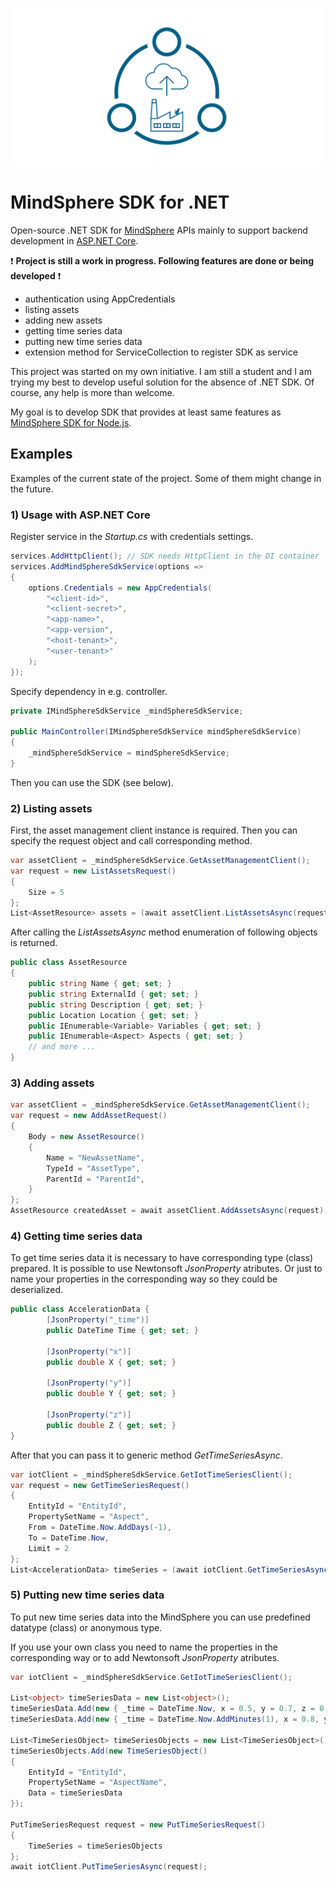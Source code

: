 ![MindSphere image](/docs/mdsp.png)
#  MindSphere SDK for .NET

Open-source .NET SDK for [MindSphere](https://siemens.mindsphere.io/) APIs mainly to support backend development in [ASP.NET Core](https://github.com/dotnet/aspnetcore).

❗ **Project is still a work in progress. Following features are done or being developed** ❗
- authentication using AppCredentials
- listing assets
- adding new assets
- getting time series data
- putting new time series data
- extension method for ServiceCollection to register SDK as service

This project was started on my own initiative. I am still a student and I am trying my best to develop useful solution for the absence of .NET SDK. Of course, any help is more than welcome.

My goal is to develop SDK that provides at least same features as [MindSphere SDK for Node.js](https://developer.mindsphere.io/resources/mindsphere-sdk-node/index.html).

## Examples

Examples of the current state of the project. Some of them might change in the future.

### 1) Usage with ASP.<i></i></i>NET Core

Register service in the *Startup.cs* with credentials settings.

```csharp
services.AddHttpClient(); // SDK needs HttpClient in the DI container
services.AddMindSphereSdkService(options =>
{
    options.Credentials = new AppCredentials(
        "<client-id>",
        "<client-secret>",
        "<app-name>",
        "<app-version",
        "<host-tenant>",
        "<user-tenant>"
    );
});
```

Specify dependency in e.g. controller.

```csharp
private IMindSphereSdkService _mindSphereSdkService;

public MainController(IMindSphereSdkService mindSphereSdkService)
{
    _mindSphereSdkService = mindSphereSdkService;
}
```

Then you can use the SDK (see below).

### 2) Listing assets

First, the asset management client instance is required. Then you can specify the request object and call corresponding method.

```csharp
var assetClient = _mindSphereSdkService.GetAssetManagementClient();
var request = new ListAssetsRequest() 
{
    Size = 5
};
List<AssetResource> assets = (await assetClient.ListAssetsAsync(request)).ToList();
```

After calling the *ListAssetsAsync* method enumeration of following objects is returned.

```csharp
public class AssetResource
{
    public string Name { get; set; }
    public string ExternalId { get; set; }
    public string Description { get; set; }
    public Location Location { get; set; }
    public IEnumerable<Variable> Variables { get; set; }
    public IEnumerable<Aspect> Aspects { get; set; }
    // and more ...
}
```

### 3) Adding assets

```csharp
var assetClient = _mindSphereSdkService.GetAssetManagementClient();
var request = new AddAssetRequest()
{
    Body = new AssetResource()
    {
        Name = "NewAssetName",
        TypeId = "AssetType",
        ParentId = "ParentId",
    }
};
AssetResource createdAsset = await assetClient.AddAssetsAsync(request);
```

### 4) Getting time series data

To get time series data it is necessary to have corresponding type (class) prepared. It is possible to use Newtonsoft *JsonProperty* atributes. Or just to name your properties in the corresponding way so they could be deserialized. 

```csharp
public class AccelerationData {
        [JsonProperty("_time")]
        public DateTime Time { get; set; }

        [JsonProperty("x")]
        public double X { get; set; }

        [JsonProperty("y")]
        public double Y { get; set; }

        [JsonProperty("z")]
        public double Z { get; set; }
}
```

After that you can pass it to generic method *GetTimeSeriesAsync*.

```csharp
var iotClient = _mindSphereSdkService.GetIotTimeSeriesClient();
var request = new GetTimeSeriesRequest()
{
    EntityId = "EntityId",
    PropertySetName = "Aspect",
    From = DateTime.Now.AddDays(-1),
    To = DateTime.Now,
    Limit = 2
};
List<AccelerationData> timeSeries = (await iotClient.GetTimeSeriesAsync<AccelerationData>(request)).ToList();
```


### 5) Putting new time series data

To put new time series data into the MindSphere you can use predefined datatype (class) or anonymous type.

If you use your own class you need to name the properties in the corresponding way or to add Newtonsoft *JsonProperty* atributes.

```csharp
var iotClient = _mindSphereSdkService.GetIotTimeSeriesClient();

List<object> timeSeriesData = new List<object>();
timeSeriesData.Add(new { _time = DateTime.Now, x = 0.5, y = 0.7, z = 0.3 });
timeSeriesData.Add(new { _time = DateTime.Now.AddMinutes(1), x = 0.8, y = 1.2, z = 0.7 });

List<TimeSeriesObject> timeSeriesObjects = new List<TimeSeriesObject>();
timeSeriesObjects.Add(new TimeSeriesObject()
{
    EntityId = "EntityId",
    PropertySetName = "AspectName",
    Data = timeSeriesData
});

PutTimeSeriesRequest request = new PutTimeSeriesRequest()
{
    TimeSeries = timeSeriesObjects
};
await iotClient.PutTimeSeriesAsync(request);
```
